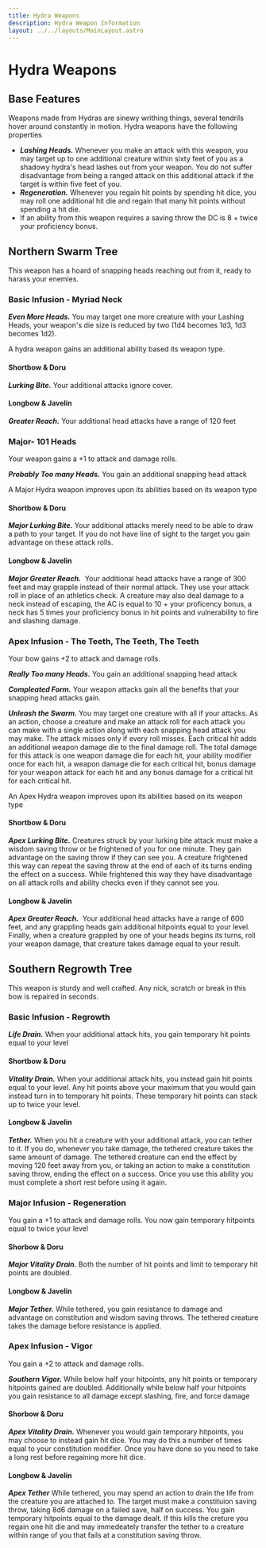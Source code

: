 ```yaml
---
title: Hydra Weapons
description: Hydra Weapon Information
layout: ../../layouts/MainLayout.astro
---
```

# Hydra Weapons

## Base Features
Weapons made from Hydras are sinewy writhing things, several tendrils hover around constantly in motion.
Hydra weapons have the following properties

* ***Lashing Heads.*** Whenever you make an attack with this weapon, you may target up to one additional creature within sixty feet of you as a shadowy hydra's head lashes out from your weapon. You do not suffer disadvantage from being a ranged attack on this additional attack if the target is within five feet of you.
* ***Regeneration.*** Whenever you regain hit points by spending hit dice, you may roll one additional hit die and regain that many hit points without spending a hit die.
* If an ability from this weapon requires a saving throw the DC is 8 + twice your proficiency bonus.

## Northern Swarm Tree
This weapon has a hoard of snapping heads reaching out from it, ready to harass your enemies.

### Basic Infusion - Myriad Neck
***Even More Heads.*** You may target one more creature with your Lashing Heads, your weapon's die size is reduced by two (1d4 becomes 1d3, 1d3 becomes 1d2).

A hydra weapon gains an additional ability based its weapon type.

#### Shortbow & Doru
***Lurking Bite.*** Your additional attacks ignore cover.

#### Longbow & Javelin
***Greater Reach.*** Your additional head attacks have a range of 120 feet

### Major- 101 Heads
Your weapon gains a +1 to attack and damage rolls.

***Probably Too many Heads.*** You gain an additional snapping head attack

A Major Hydra weapon improves upon its abilities based on its weapon type

#### Shortbow & Doru
***Major Lurking Bite.*** Your additional attacks merely need to be able to draw a path to your target. If you do not have line of sight to the target you gain advantage on these attack rolls.

#### Longbow & Javelin
***Major Greater Reach.***  Your additional head attacks have a range of 300 feet and may grapple instead of their normal attack. They use your attack roll in place of an athletics check. A creature may also deal damage to a neck instead of escaping, the AC is equal to 10 + your proficency bonus, a neck has 5 times your proficiency bonus in hit points and vulnerability to fire and slashing damage.

### Apex Infusion - The Teeth, The Teeth, The Teeth

Your bow gains +2 to attack and damage rolls.

***Really Too many Heads.*** You gain an additional snapping head attack

***Compleated Form.*** Your weapon attacks gain all the benefits that your snapping head attacks gain.

***Unleash the Swarm.*** You may target one creature with all if your attacks. As an action, choose a creature and make an attack roll for each attack you can make with a single action along with each snapping head attack you may make. The attack misses only if every roll misses. Each critical hit adds an additional weapon damage die to the final damage roll. The total damage for this attack is one weapon damage die for each hit, your ability modifier once for each hit, a weapon damage die for each critical hit, bonus damage for your weapon attack for each hit and any bonus damage for a critical hit for each critical hit.

An Apex Hydra weapon improves upon its abilities based on its weapon type

#### Shortbow & Doru
***Apex Lurking Bite.*** Creatures struck by your lurking bite attack must make a wisdom saving throw or be frightened of you for one minute. They gain advantage on the saving throw if they can see you. A creature frightened this way can repeat the saving throw at the end of each of its turns ending the effect on a success. While frightened this way they have disadvantage on all attack rolls and ability checks even if they cannot see you.

#### Longbow & Javelin
***Apex Greater Reach.***  Your additional head attacks have a range of 600 feet, and any grappling heads gain additional hitpoints equal to your level. Finally, when a creature grappled by one of your heads begins its turns, roll your weapon damage, that creature takes damage equal to your result.

## Southern Regrowth Tree

This weapon is sturdy and well crafted. Any nick, scratch or break in this bow is repaired in seconds.

### Basic Infusion - Regrowth

***Life Drain.*** When your additional attack hits, you gain temporary hit points equal to your level

#### Shortbow & Doru

***Vitality Drain.*** When your additional attack hits, you instead gain hit points equal to your level. Any hit points above your maximum that you would gain instead turn in to temporary hit points. These temporary hit points can stack up to twice your level.

#### Longbow & Javelin

***Tether.*** When you hit a creature with your additional attack, you can tether to it. If you do, whenever you take damage, the tethered creature takes the same amount of damage. The tethered creature can end the effect by moving 120 feet away from you, or taking an action to make a constitution saving throw, ending the effect on a success. Once you use this ability you must complete a short rest before using it again.

### Major Infusion - Regeneration

You gain a +1 to attack and damage rolls. You now gain temporary hitpoints equal to twice your level

#### Shorbow & Doru
***Major Vitality Drain.*** Both the number of hit points and limit to temporary hit points are doubled.

#### Longbow & Javelin
***Major Tether.*** While tethered, you gain resistance to damage and advantage on constitution and wisdom saving throws. The tethered creature takes the damage before resistance is applied.

### Apex Infusion - Vigor
You gain a +2 to attack and damage rolls.

***Southern Vigor.*** While below half your hitpoints, any hit points or temporary hitpoints gained are doubled. Additionally while below half your hitpoints you gain resistance to all damage except slashing, fire, and force damage

#### Shorbow & Doru
***Apex Vitality Drain.*** Whenever you would gain temporary hitpoints, you may choose to instead gain hit dice. You may do this a number of times equal to your constitution modifier. Once you have done so you need to take a long rest before regaining more hit dice.

#### Longbow & Javelin
***Apex Tether*** While tethered, you may spend an action to drain the life from the creature you are attached to. The target must make a constituion saving throw, taking 8d6 damage on a failed save, half on success. You gain temporary hitpoints equal to the damage dealt. If this kills the creture you regain one hit die and may immedeately transfer the tether to a creature within range of you that fails at a constitution saving throw.
